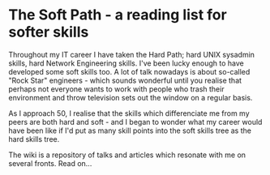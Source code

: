 # The Soft Path - a reading list for softer skills

Throughout my IT career I have taken the Hard Path; hard UNIX sysadmin skills, hard Network Engineering skills. I've been lucky enough to have developed some soft skills too. A lot of talk nowadays is about so-called "Rock Star" engineers - which sounds wonderful until you realise that perhaps not everyone wants to work with people who trash their environment and throw television sets out the window on a regular basis.


As I approach 50, I realise that the skills which differenciate me from my peers are both hard and soft - and I began to wonder what my career would have been like if I'd put as many skill points into the soft skills tree as the hard skills tree.

The wiki is a repository of talks and articles which resonate with me on several fronts. Read on...
